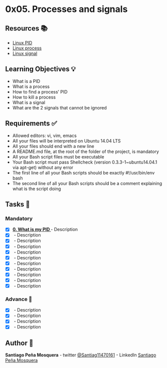 # 0x05. Processes and signals
## Resources :books:

* [Linux PID](https://intranet.hbtn.io/rltoken/FcpEdqz8hau7eEB0Pi8Ong)
* [Linux process](https://intranet.hbtn.io/rltoken/hX_t2YK0erLPbdTq0-uKwQ)
* [Linux signal](https://intranet.hbtn.io/rltoken/SojW4zvL8j1yaoa7_NM6rA)

## Learning Objectives :bulb:
* What is a PID
* What is a process
* How to find a process’ PID
* How to kill a process
* What is a signal
* What are the 2 signals that cannot be ignored

## Requirements :white_check_mark:
* Allowed editors: vi, vim, emacs
* All your files will be interpreted on Ubuntu 14.04 LTS
* All your files should end with a new line
* A README.md file, at the root of the folder of the project, is mandatory
* All your Bash script files must be executable
* Your Bash script must pass Shellcheck (version 0.3.3-1~ubuntu14.04.1 via apt-get) without any error
* The first line of all your Bash scripts should be exactly #!/usr/bin/env bash
* The second line of all your Bash scripts should be a comment explaining what is the script doing 

## Tasks :page_with_curl:
### Mandatory
- [x] **[0. What is my PID ](./)** - Description
- [x] **[](./)** - Description
- [x] **[](./)** - Description
- [x] **[](./)** - Description
- [x] **[](./)** - Description
- [x] **[](./)** - Description
- [x] **[](./)** - Description
- [x] **[](./)** - Description
- [x] **[](./)** - Description
- [x] **[](./)** - Description
- [x] **[](./)** - Description

### Advance :muscle:
- [x] **[](./)** - Description
- [x] **[](./)** - Description
- [x] **[](./)** - Description
- [x] **[](./)** - Description

## Author :pencil:
**Santiago Peña Mosquera** - twitter [@Santiag11470161](https://twitter.com/Santiag11470161) - LinkedIn [Santiago Peña Mosquera](https://www.linkedin.com/in/santiago-pe%C3%B1a-mosquera-abaa20196/)
